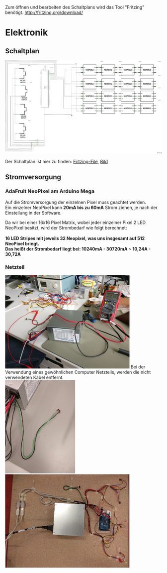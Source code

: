 Zum öffnen und bearbeiten des Schaltplans wird das Tool "Fritzing" benötigt. 
http://fritzing.org/download/ 
# Elektronik

## Schaltplan
<img src="Schaltplan.png" height="300">

Der Schaltplan ist hier zu finden: [Fritzing-File](https://github.com/cbm-instructions/bits-please/blob/master/Schaltplan/Schaltplan.fzz), [Bild](https://github.com/cbm-instructions/bits-please/blob/master/Schaltplan/Schaltplan.png)

## Stromversorgung 

### AdaFruit NeoPixel am Arduino Mega
Auf die Stromversorgung der einzelnen Pixel muss geachtet werden. <br>
Ein einzelner NeoPixel kann **20mA bis zu 60mA** Strom ziehen, je nach der Einstellung in der Software.

Da wir bei einer 16x16 Pixel Matrix, wobei jeder einzelner Pixel 2 LED NeoPixel besitzt, wird der Strombedarf wie folgt berechnet:<br>
<br>
**16 LED Stripes mit jeweils 32 Neopixel, was uns insgesamt auf 512 NeoPixel bringt.**<br>
**Das heißt der Strombedarf liegt bei: 10240mA - 30720mA ~ 10,24A - 30,72A**

### Netzteil
<img src="Netzteil.jpg" height="300">
Bei der Verwendung eines gewöhnlichen Computer Netzteils, werden die nicht verwendeten Kabel entfernt.<br>

<img src="Stromschalter.jpg" height="300">


<img src="Verkabelung.jpg" height="300">

